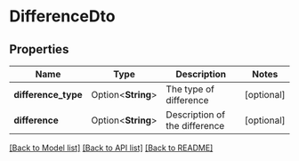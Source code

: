 # DifferenceDto

## Properties

Name | Type | Description | Notes
------------ | ------------- | ------------- | -------------
**difference_type** | Option<**String**> | The type of difference | [optional]
**difference** | Option<**String**> | Description of the difference | [optional]

[[Back to Model list]](../README.md#documentation-for-models) [[Back to API list]](../README.md#documentation-for-api-endpoints) [[Back to README]](../README.md)



